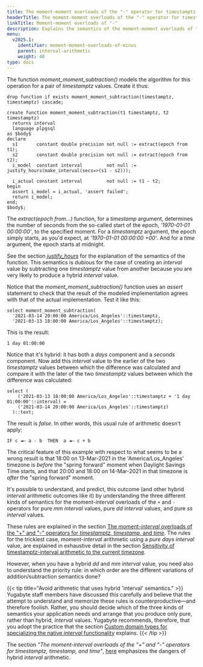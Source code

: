 ```yaml
---
title: The moment-moment overloads of the "-" operator for timestamptz, timestamp, and time [YSQL]
headerTitle: The moment-moment overloads of the "-" operator for timestamptz, timestamp, and time
linkTitle: Moment-moment overloads of "-"
description: Explains the semantics of the moment-moment overloads of the "-" operator for the timestamptz, timestamp, and time data types. [YSQL]
menu:
  v2025.1:
    identifier: moment-moment-overloads-of-minus
    parent: interval-arithmetic
    weight: 40
type: docs
---
```


The function _moment_moment_subtraction()_ models the algorithm for this operation for a pair of _timestamptz_ values. Create it thus:

```plpgsql
drop function if exists moment_moment_subtraction(timestamptz, timestamptz) cascade;

create function moment_moment_subtraction(t1 timestamptz, t2 timestamptz)
  returns interval
  language plpgsql
as $body$
declare
  s1       constant double precision not null := extract(epoch from t1);
  s2       constant double precision not null := extract(epoch from t2);
  i_model  constant interval         not null := justify_hours(make_interval(secs=>(s1 - s2)));

  i_actual constant interval         not null := t1 - t2;
begin
  assert i_model = i_actual, 'assert failed';
  return i_model;
end;
$body$;
```

The _extract(epoch from...)_ function, for a _timestamp_ argument, determines the number of seconds from the so-called start of the epoch, _'1970-01-01 00:00:00'_, to the specified moment. For a _timestamptz_ argument, the epoch simply starts, as you'd expect, at _'1970-01-01 00:00:00 +00'_. And for a _time_ argument, the epoch starts at midnight.

See the section _[justify_hours](../../justfy-and-extract-epoch/#justify-hours)_ for the explanation of the semantics of the function. This semantics is dubious for the case of creating an _interval_ value by subtracting one _timestamptz_ value from another because you are very likely to produce a hybrid _interval_ value.

Notice that the _moment_moment_subtraction()_ function uses an _assert_ statement to check that the result of the modeled implementation agrees with that of the actual implementation. Test it like this:

```plpgsql
select moment_moment_subtraction(
  '2021-03-14 20:00:00 America/Los_Angeles'::timestamptz,
  '2021-03-13 18:00:00 America/Los_Angeles'::timestamptz);
```

This is the result:

```output
1 day 01:00:00
```

Notice that it's hybrid: it has both a _days_ component and a _seconds_ component. Now add this _interval_ value to the earlier of the two _timestamptz_ values between which the difference was calculated and compare it with the later of the two _timestamptz_ values between which the difference was calculated:

```plpgsql
select (
    ('2021-03-13 18:00:00 America/Los_Angeles'::timestamptz + '1 day 01:00:00'::interval) =
    ('2021-03-14 20:00:00 America/Los_Angeles'::timestamptz)
  )::text;
```

The result is _false_. In other words, this usual rule of arithmetic doesn't apply:

```output
IF c ◄— a - b  THEN  a ◄— c + b
```

The critical feature of this example  with respect to what seems to be a wrong result is that 18:00 on 13-Mar-2021 in the 'America/Los_Angeles' timezone is _before_ the "spring forward" moment when Daylight Savings Time starts, and that 20:00 and 18:00 on 14-Mar-2021 in that timezone is _after_ the "spring forward" moment.

It's possible to understand, and predict, this outcome (and other hybrid _interval_ arithmetic outcomes like it) by understanding the three different kinds of semantics for the moment-_interval_ overloads of the `+` and `-` operators for pure _mm_ _interval_ values, pure _dd_ _interval_ values, and pure _ss_ _interval_ values.

These rules are explained in the section [The moment-_interval_ overloads of the "+" and "-" operators for _timestamptz_, _timestamp_, and _time_](../moment-interval-overloads-of-plus-and-minus/). The rules for the trickiest case, moment-_interval_ arithmetic using a _pure days interval_ value, are explained in exhaustive detail in the section [Sensitivity of timestamptz-interval arithmetic to the current timezone](../../../../timezones/timezone-sensitive-operations/timestamptz-interval-day-arithmetic/).

However, when you have a hybrid _dd_ and _mm_ _interval_ value, you need also to understand the priority rule: in which order are the different variations of addition/subtraction semantics done?

{{< tip title="Avoid arithmetic that uses hybrid 'interval' semantics." >}}
Yugabyte staff members have discussed this carefully and believe that the attempt to understand and memorize these rules is counterproductive—and therefore foolish. Rather, you should decide which of the three kinds of semantics your application needs and arrange that you produce only pure, rather than hybrid, _interval_ values. Yugabyte recommends, therefore, that  you adopt the practice that the section [Custom domain types for specializing the native _interval_ functionality](../../custom-interval-domains/) explains.
{{< /tip >}}

The section _"The moment-interval overloads of the "+" and "-" operators for timestamptz, timestamp, and time"_, [here](../moment-interval-overloads-of-plus-and-minus/#hybrid-interval-arithmetic-is-dangerous) emphasizes the dangers of hybrid _interval_ arithmetic.
